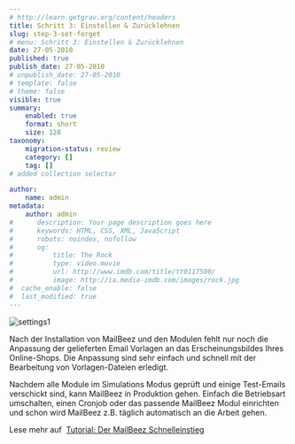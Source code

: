 ```yaml
---
# http://learn.getgrav.org/content/headers
title: Schritt 3: Einstellen & Zurücklehnen
slug: step-3-set-forget
# menu: Schritt 3: Einstellen & Zurücklehnen
date: 27-05-2010
published: true
publish_date: 27-05-2010
# unpublish_date: 27-05-2010
# template: false
# theme: false
visible: true
summary:
    enabled: true
    format: short
    size: 128
taxonomy:
    migration-status: review
    category: []
    tag: []
# added collection selector

author:
    name: admin
metadata:
    author: admin
#      description: Your page description goes here
#      keywords: HTML, CSS, XML, JavaScript
#      robots: noindex, nofollow
#      og:
#          title: The Rock
#          type: video.movie
#          url: http://www.imdb.com/title/tt0117500/
#          image: http://ia.media-imdb.com/images/rock.jpg
#  cache_enable: false
#  last_modified: true
---
```


![](http://www.mailbeez.com/wp-content/uploads/2010/05/settings1.png "settings1")

Nach der Installation von MailBeez und den Modulen fehlt nur noch die Anpassung der gelieferten Email Vorlagen an das Erscheinungsbildes Ihres Online-Shops. Die Anpassung sind sehr einfach und schnell mit der Bearbeitung von Vorlagen-Dateien erledigt.

Nachdem alle Module im Simulations Modus geprüft und einige Test-Emails verschickt sind, kann MailBeez in Produktion gehen. Einfach die Betriebsart umschalten, einen Cronjob oder das passende MailBeez Modul einrichten und schon wird MailBeez z.B. täglich automatisch an die Arbeit gehen.

Lese mehr auf  [Tutorial: Der MailBeez Schnelleinstieg](http://localhost/wordpress_mailbeez_EOL/documentation/tutorials/guide-to-getting-started/)
